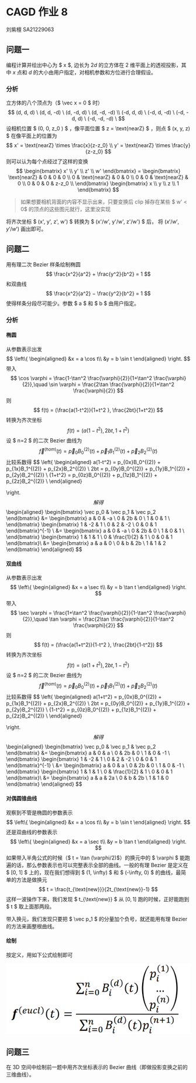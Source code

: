 # CAGD 作业 8
刘紫檀 SA21229063

## 问题一

编程计算并绘出中心为 $ x $, 边长为 $2d$ 的立方体在 2 维平面上的透视投影，其中 $x$ 点和 $d$ 的大小由用户指定，对相机参数和方位进行合理假设。

### 分析

立方体的八个顶点为（$ \vec x = 0 $ 时）
$$
(d, d, d) \ 
(d, d, -d) \ 
(d, -d, d) \ 
(d, -d, -d) \\
(-d, d, d) \ 
(-d, d, -d) \ 
(-d, -d, d)  \ 
(-d, -d, -d) \
$$
设相机位置 $ (0, 0, z_0 ) $ ，像平面位置 $ z = \text{nearZ} $ ，则点 $ (x, y, z) $ 在像平面上的位置为
$$
x' = \text{nearZ} \times \frac{x}{z-z_0} \\
y' = \text{nearZ} \times \frac{y}{z-z_0}
$$
则可以认为每个点经过了这样的变换
$$
\begin{bmatrix}
x' \\ y' \\ z' \\ w'
\end{bmatrix} = 
\begin{bmatrix}
\text{nearZ} & 0 & 0 & 0 \\
0 & \text{nearZ} & 0 & 0 \\
0 & 0 & \text{nearZ} & 0 \\
0 & 0 & 0 & z-z_0 \\
\end{bmatrix}
\begin{bmatrix}
x \\ y \\ z \\ 1
\end{bmatrix}
$$

> 如果想要相机背面的内容不显示出来，只要变换后 clip 掉存在某些 $ w' < 0$ 的顶点的这些图元就行，这里没实现

将齐次坐标 $ (x', y', z', w') $ 转换为 $ (x'/w', y'/w', z'/w') $ 后，  将 $(x'/w', y'/w')$ 画出即可。

## 问题二

用有理二次 Bezier 样条绘制椭圆
$$
\frac{x^2}{a^2} + \frac{y^2}{b^2} = 1
$$
和双曲线
$$
\frac{x^2}{a^2} − \frac{y^2}{b^2} = 1
$$
使得样条分段尽可能少。参数 $ a $ 和 $ b $ 由用户指定。



### 分析

#### 椭圆

从参数表示出发
$$
\left\{
\begin{aligned}
&x = a \cos t\\
&y = b \sin t
\end{aligned}
\right.
$$
带入
$$
\cos \varphi = \frac{1-\tan^2 \frac{\varphi}{2}}{1+\tan^2 \frac{\varphi}{2}},\quad
\sin \varphi = \frac{2\tan \frac{\varphi}{2}}{1+\tan^2 \frac{\varphi}{2}}
$$
则
$$
f(t) = (\frac{a(1-t^2)}{1+t^2 }, \frac{2bt}{1+t^2})
$$
转换为齐次坐标
$$
f(t) = (a(1-t^2), 2bt, {1+t^2})
$$
设 $ n=2 $ 的二次 Bezier 曲线为
$$
\vec f^{(hom)}(t) = \vec p_0 B_0^{(2)}(t)+ \vec p_1 B_1^{(2)}(t)+ \vec p_2 B_2^{(2)}(t)
$$
比较系数得
$$
\left\{
\begin{aligned}
a(1-t^2) = p_{0x}B_0^{(2)} + p_{1x}B_1^{(2)} + p_{2x}B_2^{(2)} \\
 2bt = p_{0y}B_0^{(2)} + p_{1y}B_1^{(2)} + p_{2y}B_2^{(2)} \\
{1+t^2} = p_{0z}B_0^{(2)} + p_{1z}B_1^{(2)} + p_{2z}B_2^{(2)} \\
\end{aligned}

\right.
$$
解得
$$
\begin{aligned}
\begin{bmatrix}
\vec p_0 & \vec p_1 & \vec p_2
\end{bmatrix}
&=
\begin{bmatrix}
a & 0 & -a \\
0 & 2b & 0 \\
1 & 0 & 1 \\
\end{bmatrix}
\begin{bmatrix}
1 & -2 & 1 \\
0 & 2 & -2 \\
0 & 0 & 1
\end{bmatrix}^{-1} \\
&= \begin{bmatrix}
a & 0 & -a \\
0 & 2b & 0 \\
1 & 0 & 1 \\
\end{bmatrix}
\begin{bmatrix}
1 & 1 & 1 \\
0 & \frac{1}{2} & 1 \\
0 & 0 & 1
\end{bmatrix}\\
&=
\begin{bmatrix}
a & a & 0 \\
0 & b & 2b \\
1 & 1 & 2
\end{bmatrix}
\end{aligned}
$$

#### 双曲线

从参数表示出发
$$
\left\{
\begin{aligned}
&x = a \sec t\\
&y = b \tan t
\end{aligned}
\right.
$$
带入
$$
\sec \varphi = \frac{1+\tan^2 \frac{\varphi}{2}}{1-\tan^2 \frac{\varphi}{2}},\quad
\tan \varphi = \frac{2\tan \frac{\varphi}{2}}{1-\tan^2 \frac{\varphi}{2}}
$$
则
$$
f(t) = (\frac{a(1+t^2)}{1-t^2 }, \frac{2bt}{1-t^2})
$$
转换为齐次坐标
$$
f(t) = (a(1+t^2), 2bt, {1-t^2})
$$
设 $ n=2 $ 的二次 Bezier 曲线为
$$
\vec f^{(hom)}(t) = \vec p_0 B_0^{(2)}(t)+ \vec p_1 B_1^{(2)}(t)+ \vec p_2 B_2^{(2)}(t)
$$
比较系数得
$$
\left\{
\begin{aligned}
a(1+t^2) = p_{0x}B_0^{(2)} + p_{1x}B_1^{(2)} + p_{2x}B_2^{(2)} \\
 2bt = p_{0y}B_0^{(2)} + p_{1y}B_1^{(2)} + p_{2y}B_2^{(2)} \\
{1-t^2} = p_{0z}B_0^{(2)} + p_{1z}B_1^{(2)} + p_{2z}B_2^{(2)} \\
\end{aligned}

\right.
$$
解得
$$
\begin{aligned}
\begin{bmatrix}
\vec p_0 & \vec p_1 & \vec p_2
\end{bmatrix}
&=
\begin{bmatrix}
a & 0 & a \\
0 & 2b & 0 \\
1 & 0 & -1 \\
\end{bmatrix}
\begin{bmatrix}
1 & -2 & 1 \\
0 & 2 & -2 \\
0 & 0 & 1
\end{bmatrix}^{-1} \\
&= \begin{bmatrix}
a & 0 & a \\
0 & 2b & 0 \\
1 & 0 & -1 \\
\end{bmatrix}
\begin{bmatrix}
1 & 1 & 1 \\
0 & \frac{1}{2} & 1 \\
0 & 0 & 1
\end{bmatrix}\\
&=
\begin{bmatrix}
a & a & 2a \\
0 & b & 2b \\
1 & 1 & 0
\end{bmatrix}
\end{aligned}
$$

#### 对偶圆锥曲线

观察到不管是椭圆的参数表示
$$
\left\{
\begin{aligned}
&x = a \cos t\\
&y = b \sin t
\end{aligned}
\right.
$$
还是双曲线的参数表示
$$
\left\{
\begin{aligned}
&x = a \sec t\\
&y = b \tan t
\end{aligned}
\right.
$$
如果带入半角公式的时候（$ t = \tan (\varphi/2)$）的换元中的 $ \varphi $ 能跑遍的话，那么参数表示也可以完整表示全部的曲线。一般的有理 Bezier 是定义在 $ [0, 1] $ 上的，现在我们想得到 $ (1, \infty) $ 和 $ (-\infty, 0) $ 的曲线，最简单的方法是做换元
$$
t = \frac{t_{\text{new}}}{2t_{\text{new}}-1}
$$
这样一波操作下来，我们发现 $ t_{\text{new}} $ 从 $[0, 1]$ 跑的时候，正好能跑到 $ t $ 取上面那两段。

带入换元，我们发现只要把 $ \vec p_1 $ 的分量加个负号，就还能用有理 Bezier 的方法来画整根曲线。

#### 绘制

按定义，用如下公式绘制即可

![image-20211123020535322](Homework8.assets/image-20211123020535322.png)


## 问题三

在 3D 空间中绘制前一题中用齐次坐标表示的 Bezier 曲线（即做投影变换之前的三维曲线）。

